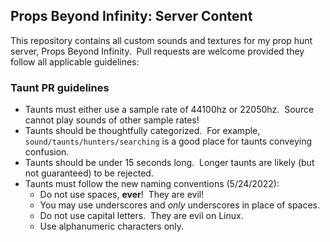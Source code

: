 ## Props Beyond Infinity: Server Content
This repository contains all custom sounds and textures for my prop hunt server, Props Beyond Infinity. 
&nbsp;Pull requests are welcome provided they follow all applicable guidelines:<br>
### Taunt PR guidelines
 - Taunts must either use a sample rate of 44100hz or 22050hz. &nbsp;Source cannot play sounds of other sample rates!
 - Taunts should be thoughtfully categorized. &nbsp;For example, `sound/taunts/hunters/searching` is a good place for taunts conveying confusion.
 - Taunts should be under 15 seconds long. &nbsp;Longer taunts are likely (but not guaranteed) to be rejected.
 - Taunts must follow the new naming conventions (5/24/2022):
   - Do not use spaces, **ever**! &nbsp;They are evil!
   - You may use underscores and *only* underscores in place of spaces.
   - Do not use capital letters. &nbsp;They are evil on Linux.
   - Use alphanumeric characters only.
